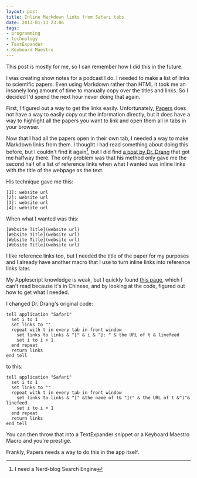 ```yaml
---
layout: post
title: Inline Markdown links from Safari tabs
date: 2013-01-13 23:06  
tags: 
- programming
- technology
- TextExpander
- Keyboard Maestro
---
```


This post is mostly for me, so I can remember how I did this in the future.

I was creating show notes for a podcast I do. I needed to make a list of links to scientific papers. Even using Markdown rather than HTML it took me an insanely long amount of time to manually copy over the titles and links. So I decided I'd spend the next hour never doing that again.

First, I figured out a way to get the links easily. Unfortunately, [Papers][mekentosj] does not have a way to easily copy out the information directly, but it does have a way to highlight all the papers you want to link and open them all in tabs in your browser.

Now that I had all the papers open in their own tab, I needed a way to make Markdown links from them. I thought I had read something about doing this before, but I couldn't find it again[^1301132310], but I did find [a post by Dr. Drang][leancrew] that got me halfway there. The only problem was that his method only gave me the second half of a list of reference links when what I wanted was inline links with the title of the webpage as the text.

His technique gave me this:

    [1]: website url
    [2]: website url
    [3]: website url
    [4]: website url

When what I wanted was this:

    [Website Title](website url)
    [Website Title](website url)
    [Website Title](website url)
    [Website Title](website url)

I like reference links too, but I needed the title of the paper for my purposes and I already have another macro that I use to turn inline links into reference links later.

My Applescript knowledge is weak, but I quickly found [this page][lucifr], which I can't read because it's in Chinese, and by looking at the code, figured out how to get what I needed.

I changed Dr. Drang's original code:

    tell application "Safari"
      set i to 1
      set links to ""
      repeat with t in every tab in front window
        set links to links & "[" & i & "]: " & the URL of t & linefeed
        set i to i + 1
      end repeat
      return links
    end tell

to this:

    tell application "Safari"
      set i to 1
      set links to ""
      repeat with t in every tab in front window
        set links to links & "[" &the name of t& "](" & the URL of t &")"& linefeed
        set i to i + 1
      end repeat
      return links
    end tell

You can then throw that into a TextExpander snippet or a Keyboard Maestro Macro and you're prestige.

Frankly, Papers needs a way to do this in the app itself.

[^1301132310]: I need a Nerd-blog Search Engine

[leancrew]: http://www.leancrew.com/all-this/2012/07/markdown-reference-links-from-safari-tabs/
[lucifr]: http://lucifr.com/2012/09/01/selected-safari-tabs-to-markdown-reference-links/
[mekentosj]: http://www.mekentosj.com/papers/